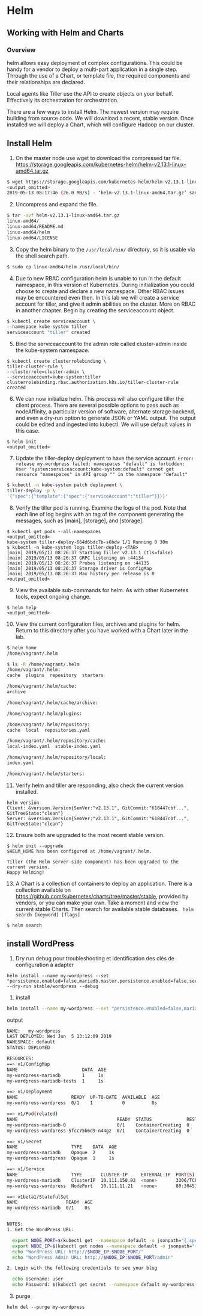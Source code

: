 # Helm

## Working with Helm and Charts

### Overview

helm allows easy deployment of complex configurations. This could be handy for a vendor to deploy a multi-part application in a single step. Through the use of a Chart, or template file, the required components and their relationships are declared.

Local agents like Tiller use the API to create objects on your behalf. Effectively its orchestration for orchestration.

There are a few ways to install Helm. The newest version may require building from source code. We will download a recent, stable version. Once installed we will deploy a Chart, which will configure Hadoop on our cluster.

## Install Helm

1. On the master node use wget to download the compressed tar file.  https://storage.googleapis.com/kubernetes-helm/helm-v2.13.1-linux-amd64.tar.gz

```sh
$ wget https://storage.googleapis.com/kubernetes-helm/helm-v2.13.1-linux-amd64.tar.gz
<output_omitted>
2019-05-13 08:17:46 (26.0 MB/s) - ‘helm-v2.13.1-linux-amd64.tar.gz’ saved [22949819/22949819]
```

2. Uncompress and expand the file.

```sh
$ tar -xvf helm-v2.13.1-linux-amd64.tar.gz
linux-amd64/
linux-amd64/README.md
linux-amd64/helm
linux-amd64/LICENSE
```

3. Copy the helm binary to the ```/usr/local/bin/``` directory, so it is usable via the shell search path.

```sh
$ sudo cp linux-amd64/helm /usr/local/bin/
```

4. Due to new RBAC configuration helm is unable to run in the default namespace, in this version of Kubernetes. During initialization you could choose to create and declare a new namespace. Other RBAC issues may be encountered even then. In this lab we will create a service account for tiller, and give it admin abilities on the cluster. More on RBAC in
another chapter.
Begin by creating the serviceaccount object.

```sh
$ kubectl create serviceaccount \
--namespace kube-system tiller
serviceaccount "tiller" created
```

5. Bind the serviceaccount to the admin role called cluster-admin inside the kube-system namespace.

```
$ kubectl create clusterrolebinding \
tiller-cluster-rule \
--clusterrole=cluster-admin \
--serviceaccount=kube-system:tiller
clusterrolebinding.rbac.authorization.k8s.io/tiller-cluster-rule created
```

6. We can now initialize helm. This process will also configure tiller the client process. There are several possible options to pass such as nodeAffinity, a particular version of software, alternate storage backend, and even a dry-run option to generate JSON or YAML output. The output could be edited and ingested into kubectl. We will use default values in this case.

```
$ helm init
<output_omitted>
```

7. Update the tiller-deploy deployment to have the service account.
 ```Error: release my-wordpress failed: namespaces "default" is forbidden: User "system:serviceaccount:kube-system:default" cannot get resource "namespaces" in API group "" in the namespace "default"```

```sh
$ kubectl -n kube-system patch deployment \
tiller-deploy -p \
'{"spec":{"template":{"spec":{"serviceAccount":"tiller"}}}}'
```

8. Verify the tiller pod is running. Examine the logs of the pod. Note that each line of log begins with an tag of the component generating the messages, such as [main], [storage], and [storage].

```
$ kubectl get pods --all-namespaces
<output_omitted>
kube-system tiller-deploy-664d6bdc7b-s6bdw 1/1 Running 0 30m
$ kubectl -n kube-system logs tiller-deploy-<TAB>
[main] 2019/05/13 08:26:37 Starting Tiller v2.13.1 (tls=false)
[main] 2019/05/13 08:26:37 GRPC listening on :44134
[main] 2019/05/13 08:26:37 Probes listening on :44135
[main] 2019/05/13 08:26:37 Storage driver is ConfigMap
[main] 2019/05/13 08:26:37 Max history per release is 0
<output_omitted>
```

9. View the available sub-commands for helm. As with other Kubernetes tools, expect ongoing change.

```
$ helm help
<output_omitted>
```

10. View the current configuration files, archives and plugins for helm. Return to this directory after you have worked with a Chart later in the lab.

```sh
$ helm home
/home/vagrant/.helm

$ ls -R /home/vagrant/.helm
/home/vagrant/.helm:
cache  plugins  repository  starters

/home/vagrant/.helm/cache:
archive

/home/vagrant/.helm/cache/archive:

/home/vagrant/.helm/plugins:

/home/vagrant/.helm/repository:
cache  local  repositories.yaml

/home/vagrant/.helm/repository/cache:
local-index.yaml  stable-index.yaml

/home/vagrant/.helm/repository/local:
index.yaml

/home/vagrant/.helm/starters:
```

11. Verify helm and tiller are responding, also check the current version installed.

```
helm version
Client: &version.Version{SemVer:"v2.13.1", GitCommit:"618447cbf...", GitTreeState:"clean"}
Server: &version.Version{SemVer:"v2.13.1", GitCommit:"618447cbf...", GitTreeState:"clean"}
```

12. Ensure both are upgraded to the most recent stable version.

```
$ helm init --upgrade
$HELM_HOME has been configured at /home/vagrant/.helm.

Tiller (the Helm server-side component) has been upgraded to the current version.
Happy Helming!
```

13. A Chart is a collection of containers to deploy an application. There is a collection available on https://github.com/kubernetes/charts/tree/master/stable, provided by vendors, or you can make your own. Take a moment and view the current stable Charts. Then search for available stable databases. ``` helm search [keyword] [flags]```

```
$ helm search

```



## install WordPress



1. Dry run debug pour troubleshooting et identification des clés de configuration à adapter

```
helm install --name my-wordpress --set "persistence.enabled=false,mariadb.master.persistence.enabled=false,service.type=NodePort" --dry-run stable/wordpress --debug
```

1. install

```sh
helm install --name my-wordpress --set "persistence.enabled=false,mariadb.master.persistence.enabled=false,service.type=NodePort" stable/wordpress
```

output
```sh
NAME:   my-wordpress
LAST DEPLOYED: Wed Jun  5 13:12:09 2019
NAMESPACE: default
STATUS: DEPLOYED

RESOURCES:
==> v1/ConfigMap
NAME                        DATA  AGE
my-wordpress-mariadb        1     1s
my-wordpress-mariadb-tests  1     1s

==> v1/Deployment
NAME                    READY  UP-TO-DATE  AVAILABLE  AGE
my-wordpress-wordpress  0/1    1           0          0s

==> v1/Pod(related)
NAME                                     READY  STATUS             RESTARTS  AGE
my-wordpress-mariadb-0                   0/1    ContainerCreating  0         0s
my-wordpress-wordpress-5fcc75b6d9-n44gz  0/1    ContainerCreating  0         0s

==> v1/Secret
NAME                    TYPE    DATA  AGE
my-wordpress-mariadb    Opaque  2     1s
my-wordpress-wordpress  Opaque  1     1s

==> v1/Service
NAME                    TYPE       CLUSTER-IP     EXTERNAL-IP  PORT(S)                     AGE
my-wordpress-mariadb    ClusterIP  10.111.150.92  <none>       3306/TCP                    1s
my-wordpress-wordpress  NodePort   10.111.11.21   <none>       80:30451/TCP,443:32347/TCP  0s

==> v1beta1/StatefulSet
NAME                  READY  AGE
my-wordpress-mariadb  0/1    0s


NOTES:
1. Get the WordPress URL:

  export NODE_PORT=$(kubectl get --namespace default -o jsonpath="{.spec.ports[0].nodePort}" services my-wordpress-wordpress)
  export NODE_IP=$(kubectl get nodes --namespace default -o jsonpath="{.items[0].status.addresses[0].address}")
  echo "WordPress URL: http://$NODE_IP:$NODE_PORT/"
  echo "WordPress Admin URL: http://$NODE_IP:$NODE_PORT/admin"

2. Login with the following credentials to see your blog

  echo Username: user
  echo Password: $(kubectl get secret --namespace default my-wordpress-wordpress -o jsonpath="{.data.wordpress-password}" | base64 --decode)
 ``` 

3. purge

```
helm del --purge my-wordpress
```

